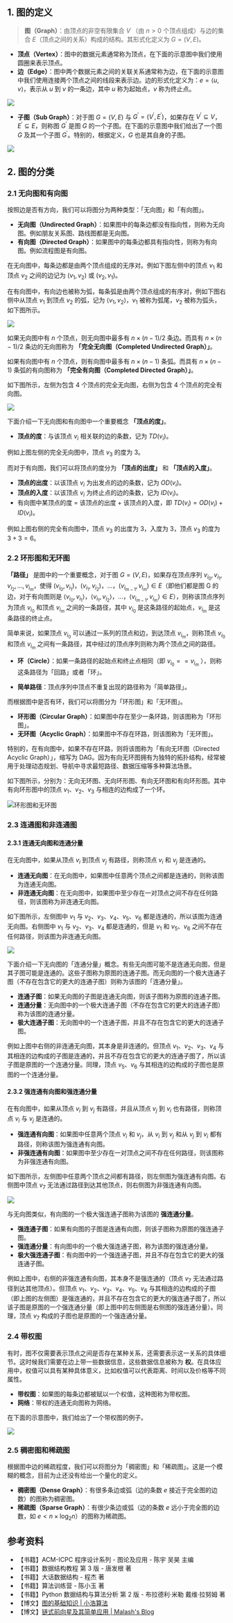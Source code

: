 ## 1. 图的定义

> **图（Graph）**：由顶点的非空有限集合 $V$ （由 $n > 0$ 个顶点组成）与边的集合 $E$（顶点之间的关系）构成的结构。其形式化定义为 $G = (V, E)$。

- **顶点（Vertex）**：图中的数据元素通常称为顶点，在下面的示意图中我们使用圆圈来表示顶点。
- **边（Edge）**：图中两个数据元素之间的关联关系通常称为边，在下面的示意图中我们使用连接两个顶点之间的线段来表示边。边的形式化定义为：$e = \langle u, v \rangle$，表示从 $u$ 到 $v$ 的一条边，其中 $u$ 称为起始点，$v$ 称为终止点。

![](https://qcdn.itcharge.cn/images/20220307145142.png)

- **子图（Sub Graph）**：对于图 $G = (V, E)$ 与 $G^{'} = (V^{'}, E^{'})$，如果存在 $V^{'} \subseteq V$，$E^{'} \subseteq E$，则称图 $G^{'}$ 是图 $G$ 的一个子图。在下面的示意图中我们给出了一个图 $G$ 及其一个子图 $G^{'}$。特别的，根据定义，$G$ 也是其自身的子图。

![](https://qcdn.itcharge.cn/images/20220317163120.png)

## 2. 图的分类

### 2.1 无向图和有向图

按照边是否有方向，我们可以将图分为两种类型：「无向图」和「有向图」。

- **无向图（Undirected Graph）**：如果图中的每条边都没有指向性，则称为无向图。例如朋友关系图、路线图都是无向图。
- **有向图（Directed Graph）**：如果图中的每条边都具有指向性，则称为有向图。例如流程图是有向图。

在无向图中，每条边都是由两个顶点组成的无序对。例如下图左侧中的顶点 $v_1$ 和顶点 $v_2$ 之间的边记为 $(v_1, v_2)$ 或 $(v_2, v_1)$。

在有向图中，有向边也被称为弧，每条弧是由两个顶点组成的有序对，例如下图右侧中从顶点 $v_1$ 到顶点 $v_2$ 的弧，记为 $\langle v_1, v_2 \rangle$，$v_1$ 被称为弧尾，$v_2$ 被称为弧头，如下图所示。

![](https://qcdn.itcharge.cn/images/20220307160017.png)

如果无向图中有 $n$ 个顶点，则无向图中最多有 $n \times (n - 1) / 2$ 条边。而具有 $n \times (n - 1) / 2$ 条边的无向图称为 **「完全无向图（Completed Undirected Graph）」**。

如果有向图中有 $n$ 个顶点，则有向图中最多有 $n \times (n - 1)$ 条弧。而具有 $n \times (n - 1)$ 条弧的有向图称为 **「完全有向图（Completed Directed Graph）」**。

如下图所示，左侧为包含 $4$ 个顶点的完全无向图，右侧为包含 $4$ 个顶点的完全有向图。

![](https://qcdn.itcharge.cn/images/20220308151436.png)

下面介绍一下无向图和有向图中一个重要概念 **「顶点的度」**。

- **顶点的度**：与该顶点 $v_i$ 相关联的边的条数，记为 $TD(v_i)$。

例如上图左侧的完全无向图中，顶点 $v_3$ 的度为 $3$。

而对于有向图，我们可以将顶点的度分为 **「顶点的出度」** 和 **「顶点的入度」**。

- **顶点的出度**：以该顶点 $v_i$ 为出发点的边的条数，记为 $OD(v_i)$。
- **顶点的入度**：以该顶点 $v_i$ 为终止点的边的条数，记为 $ID(v_i)$。
- 有向图中某顶点的度 = 该顶点的出度 + 该顶点的入度，即 $TD(v_i) = OD(v_i) + ID(v_i)$。

例如上图右侧的完全有向图中，顶点 $v_3$ 的出度为 $3$，入度为 $3$，顶点 $v_3$ 的度为 $3 + 3 = 6$。

### 2.2 环形图和无环图

 **「路径」** 是图中的一个重要概念，对于图 $G = (V, E)$，如果存在顶点序列 $v_{i_0}, v_{i_1}, v_{i_2},… , v_{i_m}$，使得 $(v_{i_0}, v_{i_1})，(v_{i_1}, v_{i_2})，…，(v_{i_{m-1}}, v_{i_m}) \in E$（即他们都是图 G 的边，对于有向图则是 $\langle v_{i_0}, v_{i_1} \rangle，\langle v_{i_1}, v_{i_2} \rangle，…，\langle v_{i_{m-1}}, v_{i_m} \rangle \in E$），则称该顶点序列为顶点 $v_{i_0}$ 和顶点 $v_{i_m}$ 之间的一条路径，其中 $v_{i_0}$ 是这条路径的起始点，$v_{i_m}$ 是这条路径的终止点。

简单来说，如果顶点 $v_{i_0}$ 可以通过一系列的顶点和边，到达顶点 $v_{i_m}$，则称顶点 $v_{i_0}$ 和顶点 $v_{i_m}$ 之间有一条路径，其中经过的顶点序列则称为两个顶点之间的路径。

- **环（Circle）**：如果一条路径的起始点和终止点相同（即 $v_{i_0} == v_{i_m}$ ），则称这条路径为「回路」或者「环」。

- **简单路径**：顶点序列中顶点不重复出现的路径称为「简单路径」。

而根据图中是否有环，我们可以将图分为「环形图」和「无环图」。

- **环形图（Circular Graph）**：如果图中存在至少一条环路，则该图称为「环形图」。
- **无环图（Acyclic Graph）**：如果图中不存在环路，则该图称为「无环图」。

特别的，在有向图中，如果不存在环路，则将该图称为「有向无环图（Directed Acyclic Graph）」，缩写为 DAG。因为有向无环图拥有为独特的拓扑结构，经常被用于处理动态规划、导航中寻求最短路径、数据压缩等多种算法场景。

如下图所示，分别为：无向无环图、无向环形图、有向无环图和有向环形图。其中有向环形图中的顶点 $v_1$、$v_2$、$v_3$ 与相连的边构成了一个环。

![环形图和无环图](https://qcdn.itcharge.cn/images/20220317115641.png)

### 2.3 连通图和非连通图

#### 2.3.1 连通无向图和连通分量

在无向图中，如果从顶点 $v_i$ 到顶点 $v_j$ 有路径，则称顶点 $v_i$ 和 $v_j$ 是连通的。

- **连通无向图**：在无向图中，如果图中任意两个顶点之间都是连通的，则称该图为连通无向图。
- **非连通无向图**：在无向图中，如果图中至少存在一对顶点之间不存在任何路径，则该图称为非连通无向图。

如下图所示，左侧图中 $v_1$ 与 $v_2$、$v_3$、$v_4$、$v_5$、$v_6$ 都是连通的，所以该图为连通无向图。右侧图中 $v_1$ 与 $v_2$、$v_3$、$v_4$ 都是连通的，但是 $v_1$ 和 $v_5$、$v_6$ 之间不存在任何路径，则该图为非连通无向图。

![](https://qcdn.itcharge.cn/images/20220317163249.png)

下面介绍一下无向图的「连通分量」概念。有些无向图可能不是连通无向图，但是其子图可能是连通的。这些子图称为原图的连通子图。而无向图的一个极大连通子图（不存在包含它的更大的连通子图）则称为该图的「连通分量」。

- **连通子图**：如果无向图的子图是连通无向图，则该子图称为原图的连通子图。
- **连通分量**：无向图中的一个极大连通子图（不存在包含它的更大的连通子图）称为该图的连通分量。
- **极⼤连通⼦图**：无向图中的一个连通子图，并且不存在包含它的更大的连通子图。

例如上图中右侧的非连通无向图，其本身是非连通的。但顶点 $v_1$、$v_2$、$v_3$、$v_4$ 与其相连的边构成的子图是连通的，并且不存在包含它的更大的连通子图了，所以该子图是原图的一个连通分量。同理，顶点 $v_5$、$v_6$ 与其相连的边构成的子图也是原图的一个连通分量。

#### 2.3.2 强连通有向图和强连通分量

在有向图中，如果从顶点 $v_i$ 到 $v_j$ 有路径，并且从顶点 $v_j$ 到 $v_i$ 也有路径，则称顶点 $v_i$ 与 $v_j$ 是连通的。

- **强连通有向图**：如果图中任意两个顶点 $v_i$ 和 $v_j$，从 $v_i$ 到 $v_j$ 和从 $v_j$ 到 $v_i$ 都有路径，则称该图为强连通有向图。
- **非强连通有向图**：如果图中至少存在一对顶点之间不存在任何路径，则该图称为非强连通有向图。

如下图所示，左侧图中任意两个顶点之间都有路径，则左侧图为强连通有向图。右侧图中顶点 $v_7$ 无法通过路径到达其他顶点，则右侧图为非强连通有向图。

![](https://qcdn.itcharge.cn/images/20220317133500.png)

与无向图类似，有向图的一个极大强连通子图称为该图的 **强连通分量**。

- **强连通子图**：如果有向图的子图是连通有向图，则该子图称为原图的强连通子图。
- **强连通分量**：有向图中的一个极⼤强连通⼦图，称为该图的强连通分量。
- **极⼤强连通⼦图**：有向图中的一个强连通子图，并且不存在包含它的更大的强连通子图。

例如上图中，右侧的非强连通有向图，其本身不是强连通的（顶点 $v_7$ 无法通过路径到达其他顶点）。但顶点 $v_1$、$v_2$、$v_3$、$v_4$、$v_5$、$v_6$ 与其相连的边构成的子图（即上图的左侧图）是强连通的，并且不存在包含它的更大的强连通子图了，所以该子图是原图的一个强连通分量（即上图中的左侧图是右侧图的强连通分量）。同理，顶点 $v_7$ 构成的子图也是原图的一个强连通分量。

### 2.4 带权图

有时，图不仅需要表示顶点之间是否存在某种关系，还需要表示这一关系的具体细节。这时候我们需要在边上带一些数据信息，这些数据信息被称为 **权**。在具体应用中，权值可以具有某种具体意义，比如权值可以代表距离、时间以及价格等不同属性。

- **带权图**：如果图的每条边都被赋以⼀个权值，这种图称为带权图。
- **网络**：带权的连通⽆向图称为⽹络。

在下面的示意图中，我们给出了一个带权图的例子。

![](https://qcdn.itcharge.cn/images/20220317135207.png)

### 2.5 稠密图和稀疏图

根据图中边的稀疏程度，我们可以将图分为「稠密图」和「稀疏图」。这是一个模糊的概念，目前为止还没有给出一个量化的定义。

- **稠密图（Dense Graph）**：有很多条边或弧（边的条数 $e$ 接近于完全图的边数）的图称为稠密图。
- **稀疏图（Sparse Graph）**：有很少条边或弧（边的条数 $e$ 远小于完全图的边数，如 $e < n \times \log_2n$）的图称为稀疏图。

## 参考资料

- 【书籍】ACM-ICPC 程序设计系列 - 图论及应用 \- 陈宇 吴昊 主编
- 【书籍】数据结构教程 第 3 版 - 唐发根 著
- 【书籍】大话数据结构 - 程杰 著
- 【书籍】算法训练营 - 陈小玉 著
- 【书籍】Python 数据结构与算法分析 第 2 版 - 布拉德利·米勒 戴维·拉努姆 著
- 【博文】[图的基础知识 | 小浩算法](https://www.geekxh.com/1.99.其他补充题目/50.html)
- 【博文】[链式前向星及其简单应用 | Malash's Blog](https://malash.me/200910/linked-forward-star/)

